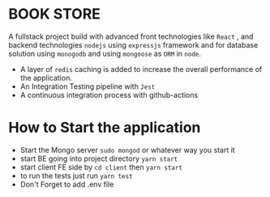 # BOOK STORE
A fullstack project build with advanced front technologies like `React` , and backend technologies `nodejs` using `expressjs` framework and 
for database solution using `monogodb` and using `mongoose` as `ORM` in `node`.

* A layer of `redis` caching is added to increase the overall performance of the application.
* An Integration Testing pipeline with `Jest`
* A continuous integration process with github-actions



# How to Start the application

* Start the Mongo server `sudo mongod` or whatever way you start it
* start BE going into project directory `yarn start`
* start client FE side by `cd client` then `yarn start`
* to run the tests just run `yarn test`
* Don't Forget to add .env file